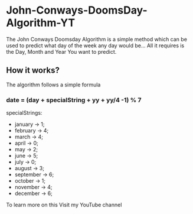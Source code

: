 # John-Conways-DoomsDay-Algorithm-YT
The John Conways Doomsday Algorithm is a simple method which can be used to predict what day of the week any day would be... All it requires is the Day, Month and Year You want to predict.

## How it works?
The algorithm follows a simple formula 
### date = (day + specialString + yy + yy/4 -1) % 7

specialStrings: 
- january -> 1;
- february -> 4;
- march -> 4;
- april -> 0;
- may -> 2;
- june -> 5;
- july -> 0;
- august -> 3;
- september -> 6;
- october -> 1;
- november -> 4;
- december -> 6;

To learn more on this Visit my YouTube channel
